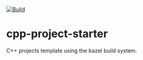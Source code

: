 [![Build](https://github.com/zyfjeff/cpp-project-starter/actions/workflows/build.yaml/badge.svg?branch=main)](https://github.com/zyfjeff/cpp-project-starter/actions/workflows/build.yaml)
# cpp-project-starter

C++ projects template using the bazel build system.